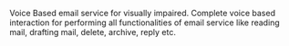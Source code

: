 Voice Based email service for visually impaired. 
Complete voice based interaction for performing all functionalities of email service like reading mail, drafting mail, delete, archive, reply etc.
